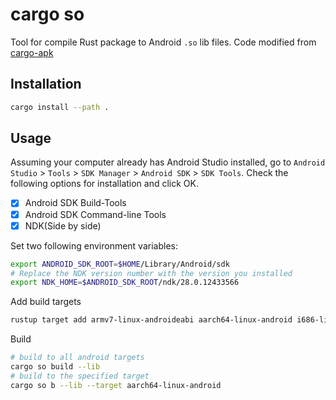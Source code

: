 # cargo so

Tool for compile Rust package to Android `.so` lib files.
Code modified from [cargo-apk](https://github.com/rust-mobile/cargo-apk)

## Installation

```sh
cargo install --path .
```

## Usage

Assuming your computer already has Android Studio installed, go to `Android Studio` > `Tools` > `SDK Manager` > `Android SDK` > `SDK Tools`. Check the following options for installation and click OK.

- [x] Android SDK Build-Tools
- [x] Android SDK Command-line Tools
- [x] NDK(Side by side)

Set two following environment variables:

```sh
export ANDROID_SDK_ROOT=$HOME/Library/Android/sdk
# Replace the NDK version number with the version you installed
export NDK_HOME=$ANDROID_SDK_ROOT/ndk/28.0.12433566
```

Add build targets

```sh
rustup target add armv7-linux-androideabi aarch64-linux-android i686-linux-android x86_64-linux-android
```

Build

```sh
# build to all android targets
cargo so build --lib
# build to the specified target
cargo so b --lib --target aarch64-linux-android
```

